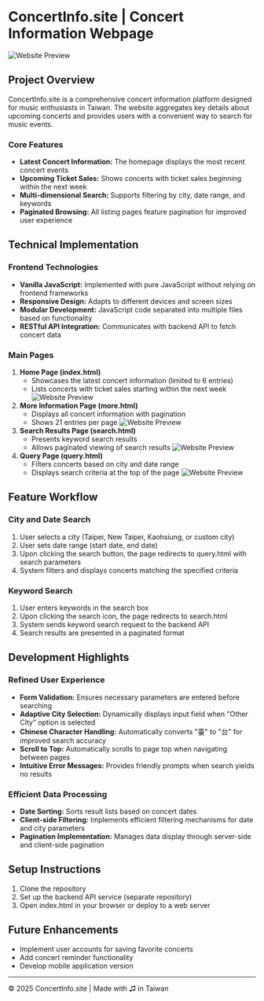 # ConcertInfo.site | Concert Information Webpage

![Website Preview](https://i.imgur.com/kt0CgGx.png)

## Project Overview

ConcertInfo.site is a comprehensive concert information platform designed for music enthusiasts in Taiwan. The website aggregates key details about upcoming concerts and provides users with a convenient way to search for music events.

### Core Features

- **Latest Concert Information:** The homepage displays the most recent concert events
- **Upcoming Ticket Sales:** Shows concerts with ticket sales beginning within the next week
- **Multi-dimensional Search:** Supports filtering by city, date range, and keywords
- **Paginated Browsing:** All listing pages feature pagination for improved user experience

## Technical Implementation

### Frontend Technologies

- **Vanilla JavaScript:** Implemented with pure JavaScript without relying on frontend frameworks
- **Responsive Design:** Adapts to different devices and screen sizes
- **Modular Development:** JavaScript code separated into multiple files based on functionality
- **RESTful API Integration:** Communicates with backend API to fetch concert data

### Main Pages

1. **Home Page (index.html)**
   - Showcases the latest concert information (limited to 6 entries)
   - Lists concerts with ticket sales starting within the next week
     ![Website Preview](https://i.imgur.com/9ARRSi9.png)
2. **More Information Page (more.html)**
   - Displays all concert information with pagination
   - Shows 21 entries per page
     ![Website Preview](https://i.imgur.com/R3GYREe.png)
3. **Search Results Page (search.html)**
   - Presents keyword search results
   - Allows paginated viewing of search results
     ![Website Preview](https://i.imgur.com/1RPsT5i.png)
4. **Query Page (query.html)**
   - Filters concerts based on city and date range
   - Displays search criteria at the top of the page
     ![Website Preview](https://i.imgur.com/jjwmxUp.png)
## Feature Workflow

### City and Date Search

1. User selects a city (Taipei, New Taipei, Kaohsiung, or custom city)
2. User sets date range (start date, end date)
3. Upon clicking the search button, the page redirects to query.html with search parameters
4. System filters and displays concerts matching the specified criteria

### Keyword Search

1. User enters keywords in the search box
2. Upon clicking the search icon, the page redirects to search.html
3. System sends keyword search request to the backend API
4. Search results are presented in a paginated format

## Development Highlights

### Refined User Experience

- **Form Validation:** Ensures necessary parameters are entered before searching
- **Adaptive City Selection:** Dynamically displays input field when "Other City" option is selected
- **Chinese Character Handling:** Automatically converts "臺" to "台" for improved search accuracy
- **Scroll to Top:** Automatically scrolls to page top when navigating between pages
- **Intuitive Error Messages:** Provides friendly prompts when search yields no results

### Efficient Data Processing

- **Date Sorting:** Sorts result lists based on concert dates
- **Client-side Filtering:** Implements efficient filtering mechanisms for date and city parameters
- **Pagination Implementation:** Manages data display through server-side and client-side pagination

## Setup Instructions

1. Clone the repository
2. Set up the backend API service (separate repository)
3. Open index.html in your browser or deploy to a web server

## Future Enhancements

- Implement user accounts for saving favorite concerts
- Add concert reminder functionality
- Develop mobile application version

---

© 2025 ConcertInfo.site | Made with ♫ in Taiwan
